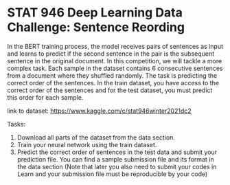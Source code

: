 # STAT 946 Deep Learning Data Challenge: Sentence Reording

In the BERT training process, the model receives pairs of sentences as input and learns to predict if the second sentence in the pair is the subsequent sentence in the original document. In this competition, we will tackle a more complex task. Each sample in the dataset contains 6 consecutive sentences from a document where they shuffled randomly. The task is predicting the correct order of the sentences. In the train dataset, you have access to the correct order of the sentences and for the test dataset, you must predict this order for each sample.

link to dataset: https://www.kaggle.com/c/stat946winter2021dc2

Tasks:
1. Download all parts of the dataset from the data section.
2. Train your neural network using the train dataset.
3. Predict the correct order of sentences in the test data and submit your prediction file. You can find a sample submission file and its format in the data section (Note that later you also need to submit your codes in Learn and your submission file must be reproducible by your code)
